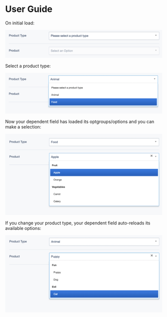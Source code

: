 # User Guide

On initial load:

![First load](_images/01-load.png)

Select a product type:

![Select a type](_images/02-select.png)

Now your dependent field has loaded its optgroups/options and you can make a selection:

![Select a type](_images/03-options-A.png)

If you change your product type, your dependent field auto-reloads its available options:

![Select a type](_images/04-options-B.png)
